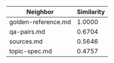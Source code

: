 | Neighbor | Similarity |
|----------|------------|
| golden-reference.md | 1.0000 |
| qa-pairs.md | 0.6704 |
| sources.md | 0.5646 |
| topic-spec.md | 0.4757 |
